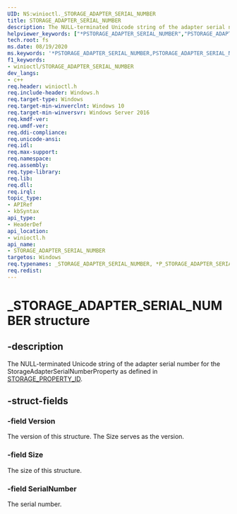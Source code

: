 ```yaml
---
UID: NS:winioctl._STORAGE_ADAPTER_SERIAL_NUMBER
title: STORAGE_ADAPTER_SERIAL_NUMBER
description: The NULL-terminated Unicode string of the adapter serial number for the StorageAdapterSerialNumberProperty as defined in STORAGE_PROPERTY_ID.
helpviewer_keywords: ["*PSTORAGE_ADAPTER_SERIAL_NUMBER","PSTORAGE_ADAPTER_SERIAL_NUMBER","PSTORAGE_ADAPTER_SERIAL_NUMBER structure pointer [Files]","STORAGE_ADAPTER_SERIAL_NUMBER","STORAGE_ADAPTER_SERIAL_NUMBER structure [Files]","fs.storage_adapter_serial_number","winioctl/PSTORAGE_ADAPTER_SERIAL_NUMBER","winioctl/STORAGE_ADAPTER_SERIAL_NUMBER"]
tech.root: fs
ms.date: 08/19/2020
ms.keywords: '*PSTORAGE_ADAPTER_SERIAL_NUMBER,PSTORAGE_ADAPTER_SERIAL_NUMBER,PSTORAGE_ADAPTER_SERIAL_NUMBER structure pointer [Files],STORAGE_ADAPTER_SERIAL_NUMBER,STORAGE_ADAPTER_SERIAL_NUMBER structure [Files],fs.storage_adapter_serial_number,winioctl/PSTORAGE_ADAPTER_SERIAL_NUMBER,winioctl/STORAGE_ADAPTER_SERIAL_NUMBER'
f1_keywords:
- winioctl/STORAGE_ADAPTER_SERIAL_NUMBER
dev_langs:
- c++
req.header: winioctl.h
req.include-header: Windows.h
req.target-type: Windows
req.target-min-winverclnt: Windows 10
req.target-min-winversvr: Windows Server 2016
req.kmdf-ver: 
req.umdf-ver: 
req.ddi-compliance: 
req.unicode-ansi: 
req.idl: 
req.max-support: 
req.namespace: 
req.assembly: 
req.type-library: 
req.lib: 
req.dll: 
req.irql: 
topic_type:
- APIRef
- kbSyntax
api_type:
- HeaderDef
api_location:
- winioctl.h
api_name:
- STORAGE_ADAPTER_SERIAL_NUMBER
targetos: Windows
req.typenames: _STORAGE_ADAPTER_SERIAL_NUMBER, *P_STORAGE_ADAPTER_SERIAL_NUMBER
req.redist: 
---
```


# _STORAGE_ADAPTER_SERIAL_NUMBER structure

## -description

The NULL-terminated Unicode string of the adapter serial number for the StorageAdapterSerialNumberProperty as defined in [STORAGE_PROPERTY_ID](ne-winioctl-storage_property_id.md).

## -struct-fields

### -field Version

The version of this structure. The Size serves as the version.

### -field Size

The size of this structure.

### -field SerialNumber

The serial number.
